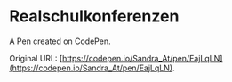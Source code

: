 # Realschulkonferenzen

A Pen created on CodePen.

Original URL: [https://codepen.io/Sandra_At/pen/EajLqLN](https://codepen.io/Sandra_At/pen/EajLqLN).

